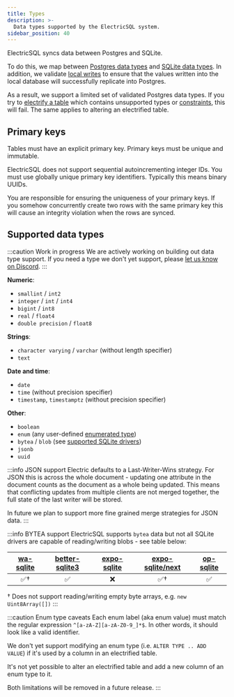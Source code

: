 ```yaml
---
title: Types
description: >-
  Data types supported by the ElectricSQL system.
sidebar_position: 40
---
```


ElectricSQL syncs data between Postgres and SQLite.

To do this, we map between [Postgres data types](https://www.postgresql.org/docs/current/datatype.html) and [SQLite data types](https://www.sqlite.org/datatype3.html). In addition, we validate [local writes](../../reference/architecture.md#local-writes) to ensure that the values written into the local database will successfully replicate into Postgres.

As a result, we support a limited set of validated Postgres data types. If you try to [electrify a table](./electrification.md) which contains unsupported types or [constraints](./constraints.md), this will fail. The same applies to altering an electrified table.

## Primary keys

Tables must have an explicit primary key. Primary keys must be unique and immutable.

ElectricSQL does not support sequential autoincrementing integer IDs. You must use globally unique primary key identifiers. Typically this means binary UUIDs.

You are responsible for ensuring the uniqueness of your primary keys. If you somehow concurrently create two rows with the same primary key this will cause an integrity violation when the rows are synced.

## Supported data types

:::caution Work in progress
We are actively working on building out data type support. If you need a type we don't yet support, please [let us know on Discord](https://discord.electric-sql.com).
:::

**Numeric**:

- `smallint` / `int2`
- `integer` / `int` / `int4`
- `bigint` / `int8`
- `real` / `float4`
- `double precision` / `float8`

**Strings**:

- `character varying` / `varchar` (without length specifier)
- `text`

**Date and time**:

- `date`
- `time` (without precision specifier)
- `timestamp`, `timestamptz` (without precision specifier)

**Other**:

- `boolean`
- `enum` (any user-defined [enumerated type](https://www.postgresql.org/docs/current/datatype-enum.html))
- `bytea` / `blob` (see [supported SQLite drivers](#bytea-driver-support))
- `jsonb`
- `uuid`

:::info JSON support
Electric defaults to a Last-Writer-Wins strategy. For JSON this is across the whole document - updating one attribute in the document counts as the document as a whole being updated. This means that conflicting updates from multiple clients are not merged together, the full state of the last writer will be stored.

In future we plan to support more fine grained merge strategies for JSON data.
:::

:::info BYTEA support <a name="bytea-driver-support"></a>
ElectricSQL supports `bytea` data but not all SQLite drivers are capable of reading/writing blobs - see table below:

| [wa-sqlite](../../integrations/drivers/web/wa-sqlite.md) | [better-sqlite3](../../integrations/drivers/server/node.md) | [expo-sqlite](../../integrations/drivers/mobile/expo.md?usage=expo-sqlite) | [expo-sqlite/next](../../integrations/drivers/mobile/expo.md?usage=expo-sqlite-next)| [op-sqlite](../../integrations/drivers/mobile/react-native.md) |
|:---------:|:--------------:|:-----------:|:----------------:|:---------:|
| ✅︎†       | ✅︎             | ❌          | ✅︎†              | ✅︎        |

† Does not support reading/writing empty byte arrays, e.g. `new Uint8Array([])`
:::

:::caution Enum type caveats
Each enum label (aka enum value) must match the regular expression `^[a-zA-Z][a-zA-Z0-9_]*$`. In other words, it should look like a valid identifier.

We don't yet support modifying an enum type (i.e. `ALTER TYPE .. ADD VALUE`) if it's used by a column in an electrified table.

It's not yet possible to alter an electrified table and add a new column of an enum type to it.

Both limitations will be removed in a future release.
:::
